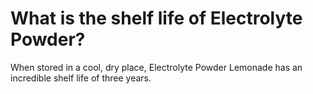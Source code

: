 # What is the shelf life of Electrolyte Powder?

When stored in a cool, dry place, Electrolyte Powder Lemonade has an incredible shelf life of three years.